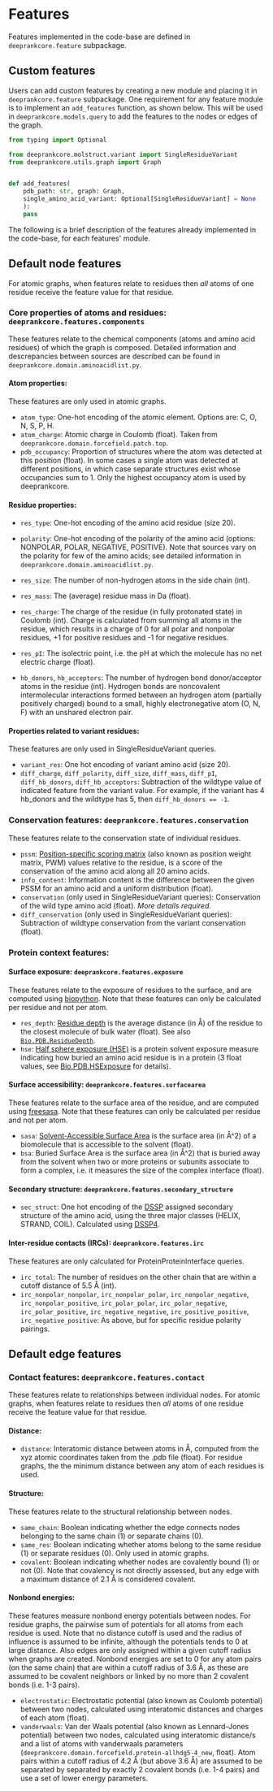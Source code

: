 # Features

Features implemented in the code-base are defined in `deeprankcore.feature` subpackage.


## Custom features

Users can add custom features by creating a new module and placing it in `deeprankcore.feature` subpackage. One requirement for any feature module is to implement an `add_features` function, as shown below. This will be used in `deeprankcore.models.query` to add the features to the nodes or edges of the graph.

```python
from typing import Optional

from deeprankcore.molstruct.variant import SingleResidueVariant
from deeprankcore.utils.graph import Graph


def add_features(
    pdb_path: str, graph: Graph,
    single_amino_acid_variant: Optional[SingleResidueVariant] = None
    ):
    pass
```

The following is a brief description of the features already implemented in the code-base, for each features' module. 

## Default node features 
For atomic graphs, when features relate to residues then _all_ atoms of one residue receive the feature value for that residue.

### Core properties of atoms and residues: `deeprankcore.features.components`
These features relate to the chemical components (atoms and amino acid residues) of which the graph is composed. Detailed information and descrepancies between sources are described can be found in `deeprankcore.domain.aminoacidlist.py`.

#### Atom properties:
These features are only used in atomic graphs.

- `atom_type`: One-hot encoding of the atomic element. Options are: C, O, N, S, P, H.
- `atom_charge`: Atomic charge in Coulomb (float). Taken from `deeprankcore.domain.forcefield.patch.top`.
- `pdb_occupancy`: Proportion of structures where the atom was detected at this position (float). In some cases a single atom was detected at different positions, in which case separate structures exist whose occupancies sum to 1. Only the highest occupancy atom is used by deeprankcore. 

#### Residue properties:
- `res_type`: One-hot encoding of the amino acid residue (size 20).
- `polarity`: One-hot encoding of the polarity of the amino acid (options: NONPOLAR, POLAR, NEGATIVE, POSITIVE). Note that sources vary on the polarity for few of the amino acids; see detailed information in `deeprankcore.domain.aminoacidlist.py`.
- `res_size`: The number of non-hydrogen atoms in the side chain (int). 
- `res_mass`: The (average) residue mass in Da (float).
- `res_charge`: The charge of the residue (in fully protonated state) in Coulomb (int). Charge is calculated from summing all atoms in the residue, which results in a charge of 0 for all polar and nonpolar residues, +1 for positive residues and -1 for negative residues.
- `res_pI`: The isolectric point, i.e. the pH at which the molecule has no net electric charge (float).

- `hb_donors`, `hb_acceptors`: The number of hydrogen bond donor/acceptor atoms in the residue (int). Hydrogen bonds are noncovalent intermolecular interactions formed between an hydrogen atom (partially positively charged) bound to a small, highly electronegative atom (O, N, F) with an unshared electron pair.

#### Properties related to variant residues:
These features are only used in SingleResidueVariant queries.

- `variant_res`: One hot encoding of variant amino acid (size 20).
- `diff_charge`, `diff_polarity`, `diff_size`, `diff_mass`, `diff_pI`, `diff_hb_donors`, `diff_hb_acceptors`: Subtraction of the wildtype value of indicated feature from the variant value. For example, if the variant has 4 hb_donors and the wildtype has 5, then `diff_hb_donors == -1`.

### Conservation features: `deeprankcore.features.conservation`
These features relate to the conservation state of individual residues.

- `pssm`: [Position-specific scoring matrix](https://en.wikipedia.org/wiki/Position_weight_matrix) (also known as position weight matrix, PWM) values relative to the residue, is a score of the conservation of the amino acid along all 20 amino acids. 
- `info_content`: Information content is the difference between the given PSSM for an amino acid and a uniform distribution (float).
- `conservation` (only used in SingleResidueVariant queries): Conservation of the wild type amino acid (float). *More details required.*
- `diff_conservation` (only used in SingleResidueVariant queries): Subtraction of wildtype conservation from the variant conservation (float). 

### Protein context features:

#### Surface exposure: `deeprankcore.features.exposure`
These features relate to the exposure of residues to the surface, and are computed using [biopython](https://biopython.org/docs/1.81/api/Bio.PDB.html). Note that these features can only be calculated per residue and not per atom.

- `res_depth`: [Residue depth](https://en.wikipedia.org/wiki/Residue_depth) is the average distance (in Å) of the residue to the closest molecule of bulk water (float). See also [`Bio.PDB.ResidueDepth`](https://biopython.org/docs/1.75/api/Bio.PDB.ResidueDepth.html).
- `hse`: [Half sphere exposure (HSE)](https://en.wikipedia.org/wiki/Half_sphere_exposure) is a protein solvent exposure measure indicating how buried an amino acid residue is in a protein (3 float values, see [Bio.PDB.HSExposure](https://biopython.org/docs/dev/api/Bio.PDB.HSExposure.html#module-Bio.PDB.HSExposure) for details).

#### Surface accessibility: `deeprankcore.features.surfacearea`
These features relate to the surface area of the residue, and are computed using [freesasa](https://freesasa.github.io). Note that these features can only be calculated per residue and not per atom.

- `sasa`: [Solvent-Accessible Surface Area](https://en.wikipedia.org/wiki/Accessible_surface_area) is the surface area (in Å^2) of a biomolecule that is accessible to the solvent (float).
- `bsa`: Buried Surface Area is the surface area (in Å^2) that is buried away from the solvent when two or more proteins or subunits associate to form a complex, i.e. it measures the size of the complex interface (float).

#### Secondary structure: `deeprankcore.features.secondary_structure`

- `sec_struct`: One hot encoding of the [DSSP](https://en.wikipedia.org/wiki/DSSP_(algorithm)) assigned secondary structure of the amino acid, using the three major classes (HELIX, STRAND, COIL). Calculated using [DSSP4](https://github.com/PDB-REDO/dssp).

#### Inter-residue contacts (IRCs): `deeprankcore.features.irc`
These features are only calculated for ProteinProteinInterface queries.

- `irc_total`: The number of residues on the other chain that are within a cutoff distance of 5.5 Å (int).
- `irc_nonpolar_nonpolar`, `irc_nonpolar_polar`, `irc_nonpolar_negative`, `irc_nonpolar_positive`, `irc_polar_polar`, `irc_polar_negative`, `irc_polar_positive`, `irc_negative_negative`, `irc_positive_positive`, `irc_negative_positive`: As above, but for specific residue polarity pairings.


## Default edge features 

### Contact features: `deeprankcore.features.contact`
These features relate to relationships between individual nodes.
For atomic graphs, when features relate to residues then _all_ atoms of one residue receive the feature value for that residue.

#### Distance:
- `distance`: Interatomic distance between atoms in Å, computed from the xyz atomic coordinates taken from the .pdb file (float). For residue graphs, the the minimum distance between any atom of each residues is used. 

#### Structure:
These features relate to the structural relationship between nodes.
- `same_chain`: Boolean indicating whether the edge connects nodes belonging to the same chain (1) or separate chains (0).
- `same_res`: Boolean indicating whether atoms belong to the same residue (1) or separate residues (0). Only used in atomic graphs.
- `covalent`: Boolean indicating whether nodes are covalently bound (1) or not (0). Note that covalency is not directly assessed, but any edge with a maximum distance of 2.1 Å is considered covalent.

#### Nonbond energies:
These features measure nonbond energy potentials between nodes. 
For residue graphs, the pairwise sum of potentials for all atoms from each residue is used. Note that no distance cutoff is used and the radius of influence is assumed to be infinite, although the potentials tends to 0 at large distance. Also edges are only assigned within a given cutoff radius when graphs are created.
Nonbond energies are set to 0 for any atom pairs (on the same chain) that are within a cutoff radius of 3.6 Å, as these are assumed to be covalent neighbors or linked by no more than 2 covalent bonds (i.e. 1-3 pairs).

- `electrostatic`: Electrostatic potential (also known as Coulomb potential) between two nodes, calculated using interatomic distances and charges of each atom (float).
- `vanderwaals`: Van der Waals potential (also known as Lennard-Jones potential) between two nodes, calculated using interatomic distance/s and a list of atoms with vanderwaals parameters (`deeprankcore.domain.forcefield.protein-allhdg5-4_new`, float). Atom pairs within a cutoff radius of 4.2 Å (but above 3.6 Å) are assumed to be separated by separated by exactly 2 covalent bonds (i.e. 1-4 pairs) and use a set of lower energy parameters.
